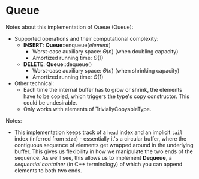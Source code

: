 # Queue 
Notes about this implementation of Queue (Queue):
* Supported operations and their computational complexity:
    * **INSERT**: **Queue**::enqueue(*element*)
        * Worst-case auxiliary space: $\Theta(n)$ (when doubling capacity)
        * Amortized running time: $\Theta(1)$
    * **DELETE**: **Queue**::dequeue()
        * Worst-case auxiliary space: $\Theta(n)$ (when shrinking capacity)
        * Amortized running time: $\Theta(1)$ 
* Other technical:
    * Each time the internal buffer has to grow or shrink, the elements have to be copied, which triggers the type's copy constructor. This could be undesirable.
    * Only works with elements of TriviallyCopyableType.

Notes:
* This implementation keeps track of a `head` index and an implicit `tail` index (inferred from `size`) - essentially it's a circular buffer, where the contiguous sequence of elements get wrapped around in the underlying buffer. This gives us flexibility in how we manipulate the two ends of the sequence. As we'll see, this allows us to implement **Dequeue**, a *sequential container* (in C++ terminology) of which you can append elements to both two ends. 
